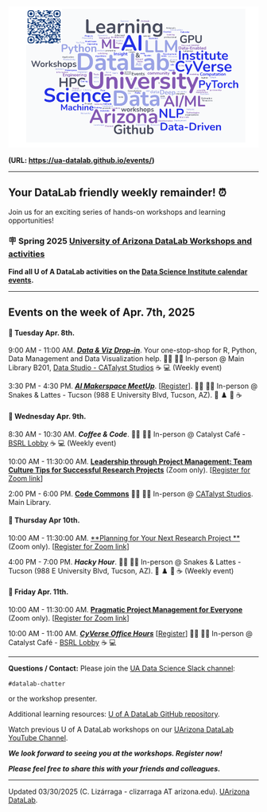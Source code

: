 
![WordCloud](images/UADL_Composition_Events2025.png)

**(URL: https://ua-datalab.github.io/events/)** 

***

## Your DataLab friendly weekly remainder! :alarm_clock:

Join us for an exciting series of hands-on workshops and learning opportunities!                    

### :placard: Spring 2025 [University of Arizona DataLab Workshops and activities](https://www.datascience.arizona.edu/education/uarizona-data-lab)

<!--
Are you interested in enhancing your proficiency with AI/ML tools, foundation models, and methodologies? The U of A DataLab team invites you to join our weekly workshops. [REGISTER for the workshop](https://datascience.arizona.edu/education/uarizona-data-lab) and join us for the workshop sessions that interest you. The workshops are free and open to anybody wanting to learn Data Science interesting topics.

Unless otherwise noted, workshop sessions are held at the **Weaver Science & Engineering Library, room 212** or via **Zoom** – register for Zoom link.
-->

**Find all U of A DataLab activities  on the [Data Science Institute calendar events](s://www.datascience.arizona.edu/calendar).**

***

## Events on the  week of Apr. 7th, 2025 


<!--
#### :pushpin: Monday Apr. 7th.
-->

#### :pushpin: Tuesday Apr. 8th.

9:00 AM - 11:00 AM. [_**Data & Viz Drop-in**_](https://lib.arizona.edu/about/events/data-viz-drop). Your one-stop-shop for R, Python, Data Management and Data Visualization help. 
 :man_technologist: :woman_technologist:  In-person @ Main Library B201, [Data Studio - CATalyst Studios](https://lib.arizona.edu/study/spaces/data-studio) :coffee:  :computer: (Weekly event)

3:30 PM - 4:30 PM. [_**AI Makerspace MeetUp**_](https://github.com/ua-datalab/AI-Makerspace/blob/main/README.md). [[Register](https://uarizona.co1.qualtrics.com/jfe/form/SV_5mRIgo8t54wO3Ii)]. :man_technologist: :woman_technologist:  In-person @ Snakes & Lattes - Tucson (988 E University Blvd, Tucson, AZ). :game_die: :chess_pawn: :snake: :coffee: 



#### :pushpin: Wednesday Apr. 9th.

8:30 AM - 10:30 AM. _**Coffee &  Code**_.  :man_technologist: :woman_technologist:  In-person @ Catalyst Café - [BSRL Lobby](https://bsrl.arizona.edu/) :coffee:  :computer: (Weekly event)

10:00 AM - 11:30:00 AM. [**Leadership through Project Management: Team Culture Tips for Successful Research Projects**](https://github.com/ua-datalab/ResearchProductivity/blob/main/README.md) (Zoom only). [[Register for Zoom link](https://uarizona.co1.qualtrics.com/survey-builder/SV_cw3FdoEFy1SSp26)]



<!--
1:00 PM - 2:00 PM. [**Data Science Tapas**](https://github.com/ua-datalab/DataScience-Tapas/blob/main/README.md). _Introduction to Speech to text with Whisper AI_. (Zoom only).  [[Register](https://uarizona.co1.qualtrics.com/jfe/form/SV_brM5XGZHc4AhHgO)] 
-->


2:00 PM - 6:00 PM. [**Code Commons**](https://codecommons.net/) :man_technologist: :woman_technologist:  In-person @ [CATalyst Studios](https://lib.arizona.edu/catalyst). Main Library.


#### :pushpin: Thursday Apr 10th.

10:00 AM - 11:30:00 AM. [**Planning for Your Next Research Project
**](https://github.com/ua-datalab/ResearchProductivity/blob/main/README.md) (Zoom only). [[Register for Zoom link](https://uarizona.co1.qualtrics.com/survey-builder/SV_cw3FdoEFy1SSp26)]


4:00 PM - 7:00 PM. _**Hacky Hour**_.  :man_technologist: :woman_technologist: In-person @ Snakes & Lattes - Tucson (988 E University Blvd, Tucson, AZ). :game_die: :chess_pawn: :snake: :coffee: (Weekly event)  


#### :pushpin: Friday Apr. 11th.

10:00 AM - 11:30:00 AM. [**Pragmatic Project Management for Everyone**](https://github.com/ua-datalab/ResearchProductivity/blob/main/README.md) (Zoom only). [[Register for Zoom link](https://uarizona.co1.qualtrics.com/survey-builder/SV_cw3FdoEFy1SSp26)]



10:00 AM - 11:00 AM. [_**CyVerse Office Hours**_](https://learning.cyverse.org/)  [[Register](https://uarizona.co1.qualtrics.com/jfe/form/SV_d0F8WzR8CjuF6Qe)] :man_technologist: :woman_technologist:  In-person @ Catalyst Café - [BSRL Lobby](https://bsrl.arizona.edu/) :coffee:  :computer:

<!--
10:00 AM - 11:00 AM. [**CyVerse Webinars**](https://cyverse.org/webinars). _Strategies for Managing Data for Team Projects. Part 2_. [[Register](https://uarizona.co1.qualtrics.com/jfe/form/SV_0v0wroSX28lhiL4)]
 (_Zoom only)_
-->



***


**Questions / Contact:** Please join the [UA Data Science Slack channel](https://uadatascience.slack.com/#datalab-chatter):
```
#datalab-chatter
```
or the workshop presenter.

Additional learning resources:  [U of A DataLab GitHub repository](https://ua-datalab.github.io/).

Watch previous U of A DataLab workshops on our [UArizona DataLab YouTube Channel](https://www.youtube.com/@UArizonaDataLab/playlists).

_**We look forward to seeing you at the workshops. Register now!**_

_**Please feel free to share this with your friends and colleagues.**_

***


Updated 03/30/2025 (C. Lizárraga - clizarraga AT arizona.edu). [UArizona DataLab](https://ua-datalab.github.io/).


